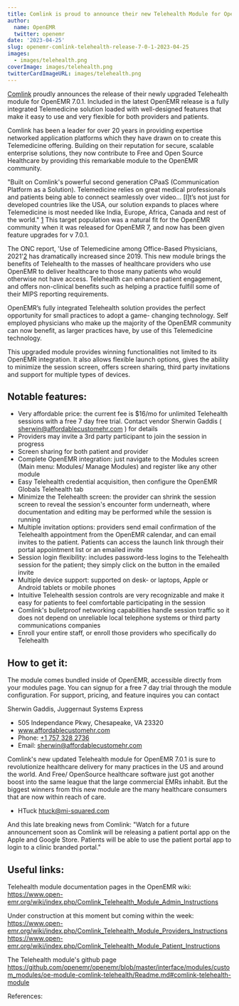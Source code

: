 ```yaml
---
title: Comlink is proud to announce their new Telehealth Module for OpenEMR
author:
  name: OpenEMR
  twitter: openemr
date: '2023-04-25'
slug: openemr-comlink-telehealth-release-7-0-1-2023-04-25
images:
  - images/telehealth.png 
coverImage: images/telehealth.png
twitterCardImageURL: images/telehealth.png
---
```


[Comlink](https://www.comlinkinc.com/) proudly announces the release of their newly upgraded Telehealth module for OpenEMR 7.0.1. Included in the latest OpenEMR release is a fully integrated Telemedicine solution loaded with well-designed features that make it easy to use and very flexible for both providers and patients.

Comlink has been a leader for over 20 years in providing expertise networked application platforms which they have drawn on to create this Telemedicine offering.  Building on their reputation for secure, scalable enterprise solutions, they now contribute to Free and Open Source Healthcare by providing this remarkable module to the OpenEMR community.

"Built on Comlink's powerful second generation CPaaS (Communication Platform as a Solution). Telemedicine relies on great medical professionals and patients being able to connect seamlessly over video... [I]t’s not just for developed countries like the USA, our solution expands to places where Telemedicine is most needed like India, Europe, Africa, Canada and rest of the world." [1] This target population was a natural fit for the OpenEMR community when it was released for OpenEMR 7, and now has been given feature upgrades for v 7.0.1.

The ONC report, 'Use of Telemedicine among Office-Based Physicians, 2021'[2] has dramatically increased since 2019.  This new module brings the benefits of Telehealth to the masses of healthcare providers who use OpenEMR to deliver healthcare to those many patients who would otherwise not have access.  Telehealth can enhance patient engagement, and offers non-clinical benefits such as helping a practice fulfill some of their MIPS reporting requirements.

OpenEMR’s fully integrated Telehealth solution provides the perfect opportunity for small practices to adopt a game- changing technology. Self employed physicians who make up the majority of the OpenEMR community can now benefit, as larger practices have, by use of this Telemedicine technology.

This upgraded module provides winning functionalities not limited to its OpenEMR integration.  It also allows flexible launch options, gives the ability to minimize the session screen, offers screen sharing, third party invitations and support for multiple types of devices.

## Notable features:
- Very affordable price: the current fee is $16/mo for unlimited Telehealth sessions with a free 7 day free trial. Contact vendor Sherwin Gaddis ( sherwin@affordablecustomehr.com ) for details
- Providers may invite a 3rd party participant to join the session in progress
- Screen sharing for both patient and provider
- Complete OpenEMR integration: just navigate to the Modules screen (Main menu: Modules/ Manage Modules) and register like any other module
- Easy Telehealth credential acquisition, then configure the OpenEMR Globals Telehealth tab
- Minimize the Telehealth screen: the provider can shrink the session screen to reveal the session's encounter form underneath, where documentation and editing may be performed while the session is running
- Multiple invitation options: providers send email confirmation of the Telehealth appointment from the OpenEMR calendar, and can email invites to the patient.  Patients can access the launch link through their portal appointment list or an emailed invite
- Session login flexibility:  includes password-less logins to the Telehealth session for the patient; they simply click on the button in the emailed invite
- Multiple device support: supported on desk- or laptops, Apple or Android tablets or mobile phones
- Intuitive Telehealth session controls are very recognizable and make it easy for patients to feel comfortable participating in the session
- Comlink's bulletproof networking capabilities handle session traffic so it does not depend on unreliable local telephone systems or third party communications companies
- Enroll your entire staff, or enroll those providers who specifically do Telehealth

## How to get it:

The module comes bundled inside of OpenEMR, accessible directly from your modules page.  You can signup for a free 7 day trial through the module configuration.  For support, pricing, and feature inquires you can contact 

Sherwin Gaddis, Juggernaut Systems Express
- 505 Independance Pkwy, Chesapeake, VA 23320
- www.affordablecustomehr.com
- Phone: <a href='tel:17573282736'>+1 757 328 2736</a>
- Email: <a href='mailto:sherwin@affordablecustomehr.com'>sherwin@affordablecustomehr.com</a>

Comlink's new updated Telehealth module for OpenEMR 7.0.1 is sure to revolutionize healthcare delivery for many practices in the US and around the world.
And Free/ OpenSource healthcare software just got another boost into the same league that the large commercial EMRs inhabit.  But the biggest winners from this new module are the many healthcare consumers that are now within reach of care.

- HTuck htuck@mi-squared.com

And this late breaking news from Comlink: "Watch for a future announcement soon as Comlink will be releasing a patient portal app on the Apple and Google Store.  Patients will be able to use the patient portal app to login to a clinic branded portal."
 
## Useful links:

Telehealth module documentation pages in the OpenEMR wiki:
https://www.open-emr.org/wiki/index.php/Comlink_Telehealth_Module_Admin_Instructions

Under construction at this moment but coming within the week: 
https://www.open-emr.org/wiki/index.php/Comlink_Telehealth_Module_Providers_Instructions
https://www.open-emr.org/wiki/index.php/Comlink_Telehealth_Module_Patient_Instructions

The Telehealth module's github page
https://github.com/openemr/openemr/blob/master/interface/modules/custom_modules/oe-module-comlink-telehealth/Readme.md#comlink-telehealth-module

References:

[1]: https://comlinkinc.com/index.php/comlink-telehealth/ "Comlink's website description of their Telemedicine platform."
[2]: https://www.healthit.gov/data/data-briefs/use-telemedicine-among-office-based-physicians-2021 "Use of Telemedicine among Office-Based Physicians, 2021"
